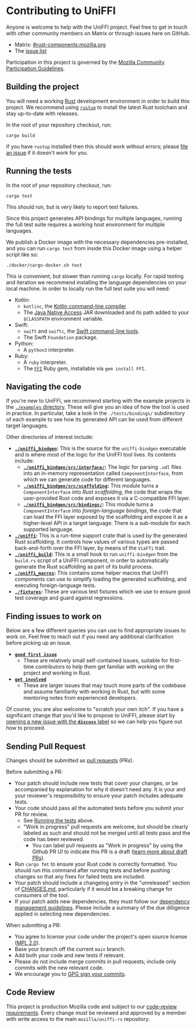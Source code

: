 # Contributing to UniFFI

Anyone is welcome to help with the UniFFI project. Feel free to get in touch with other community members on Matrix or through issues here on GitHub.

* Matrix: [#rust-components:mozilla.org](https://chat.mozilla.org/#/room/#rust-components:mozilla.org)
* The [issue list](https://github.com/mozilla/uniffi-rs/issues)

Participation in this project is governed by the
[Mozilla Community Participation Guidelines](https://www.mozilla.org/en-US/about/governance/policies/participation/).

## Building the project

You will need a working [Rust](https://www.rust-lang.org/) development environment in order to build this project.
We recommend using [`rustup`](https://rustup.rs/) to install the latest Rust toolchain and stay up-to-date with releases.

In the root of your repository checkout, run:

```
cargo build
```

If you have `rustup` installed then this should work without errors; please [file an issue](https://github.com/mozilla/uniffi-rs/issues)
if it doesn't work for you.

## Running the tests

In the root of your repository checkout, run:

```
cargo test
```

This should run, but is very likely to report test failures.

Since this project generates API bindings for multiple languages, running the full test suite requires
a working host environment for multiple languages.

We publish a Docker image with the necessary dependencies pre-installed, and you can run `cargo test`
from inside this Docker image using a helper script like so:

```
./docker/cargo-docker.sh test
```

This is convenient, but slower than running `cargo` locally. For rapid testing and iteration we
recommend installing the language dependencies on your local machine. In order to locally run the full
test suite you will need:

* Kotlin:
  * `kotlinc`, the [Kotlin command-line compiler](https://kotlinlang.org/docs/command-line.html)
  * The [Java Native Access](https://github.com/java-native-access/jna#download) JAR downloaded and its path
    added to your `$CLASSPATH` environment variable.
* Swift:
  * `swift` and `swiftc`, the [Swift command-line tools](https://swift.org/download/).
  * The Swift `Foundation` package.
* Python:
  * A `python3` interpreter.
* Ruby:
  * A `ruby` interpreter.
  * The [`FFI`](https://github.com/ffi/ffi) Ruby gem, installable via `gem install FFI`.


## Navigating the code

If you're new to UniFFI, we recommend starting with the example projects in the [`./examples` directory](../examples/).
These will give you an idea of how the tool is used in practice. In particular, take a look in the `./tests/bindings/`
subdirectory of each example to see how its generated API can be used from different target languages.

Other directories of interest include:

- **[`./uniffi_bindgen`](../uniffi_bindgen):** This is the source for the `uniffi-bindgen` executable and is where
  most of the logic for the UniFFI tool lives. Its contents include:
    - **[`./uniffi_bindgen/src/interface/`](../uniffi_bindgen/src/interface):** The logic for parsing `.udl` files
      into an in-memory representation called `ComponentInterface`, from which we can generate code for different languages.
    - **[`./uniffi_bindgen/src/scaffolding`](../uniffi_bindgen/src/scaffolding):** This module turns a `ComponentInterface`
      into *Rust scaffolding*, the code that wraps the user-provided Rust code and exposes it via a C-compatible FFI layer.
    - **[`./uniffi_bindgen/src/bindings/`](../uniffi_bindgen/src/bindings):** This module turns a `ComponentInterface` into
      *foreign-language bindings*, the code that can load the FFI layer exposed by the scaffolding and expose it as a
      higher-level API in a target language. There is a sub-module for each supported language.
- **[`./uniffi`](../uniffi):** This is a run-time support crate that is used by the generated Rust scaffolding. It
  controls how values of various types are passed back-and-forth over the FFI layer, by means of the `ViaFfi` trait.
- **[`./uniffi_build`](../uniffi_build):** This is a small hook to run `uniffi-bindgen` from the `build.rs` script
  of a UniFFI component, in order to automatically generate the Rust scaffolding as part of its build process.
- **[`./uniffi_macros`](../uniffi_macros):** This contains some helper macros that UniFFI components can use to
  simplify loading the generated scaffolding, and executing foreign-language tests.
- **[`./fixtures`](../fixtures):** These are various test fixtures which we use to ensure good test coverage and
  guard against regressions.


## Finding issues to work on

Below are a few different queries you can use to find appropriate issues to work on.
Feel free to reach out if you need any additional clarification before picking up an issue.

- **[`good first issue`](https://github.com/mozilla/uniffi-rs/issues?q=is%3Aopen+is%3Aissue+label%3Agood%20first%20issue)**
    - These are relatively small self-contained issues, suitable for first-time contributors to help them get familiar with
      working on the project and working in Rust.
- **[`get involved`](https://github.com/mozilla/application-services/labels/good-second-issue)**
    - These are larger issues that may touch more parts of the codebase and assume familiarity with working in Rust,
      but with some mentoring notes from experienced developers.

Of course, you are also welcome to "scratch your own itch". If you have a significant change that you'd like to propose
to UniFFI, please start by [opening a new issue with the **`discuss`** label](https://github.com/mozilla/uniffi-rs/issues/new?labels=discuss)
so we can help you figure out how to proceed.


## Sending Pull Request

Changes should be submitted as [pull requests](https://help.github.com/articles/about-pull-requests/) (PRs).

Before submitting a PR:
- Your patch should include new tests that cover your changes, or be accompanied by explanation for why it doesn't need any. It is your and your reviewer's responsibility to ensure your patch includes adequate tests.
- Your code should pass all the automated tests before you submit your PR for review.
  - See [Running the tests](#running-the-tests) above.
  - "Work in progress" pull requests are welcome, but should be clearly labeled as such and should not be merged until all tests pass and the code has been reviewed.
    - You can label pull requests as "Work in progress" by using the Github PR UI to indicate this PR is a draft ([learn more about draft PRs](https://docs.github.com/en/github/collaborating-with-issues-and-pull-requests/about-pull-requests#draft-pull-requests)).
- Run `cargo fmt` to ensure your Rust code is correctly formatted. You should run this command after running tests and before pushing changes so that any fixes for failed tests are included.
- Your patch should include a changelog entry in the "unreleased" section of [CHANGES.md](../CHANGES.md), particularly
  if it would be a breaking change for consumers of the tool.
- If your patch adds new dependencies, they must follow our [dependency management guidelines](./dependency-management.md).
  Please include a summary of the due dilligence applied in selecting new dependencies.

When submitting a PR:
- You agree to license your code under the project's open source license ([MPL 2.0](/LICENSE)).
- Base your branch off the current `main` branch.
- Add both your code and new tests if relevant.
- Please do not include merge commits in pull requests; include only commits with the new relevant code.
- We encourage you to [GPG sign your commits](https://help.github.com/articles/managing-commit-signature-verification).

## Code Review ##

This project is production Mozilla code and subject to our [code-review requirements](https://firefox-source-docs.mozilla.org/contributing/Code_Review_FAQ.html).
Every change must be reviewed and approved by a member with write access to the main `mozilla/uniffi-rs` repository.

